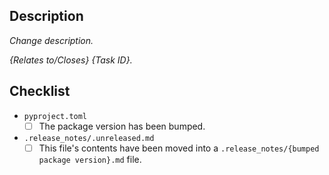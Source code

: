 ## Description

_Change description._

_{Relates to/Closes} {Task ID}._

## Checklist

- `pyproject.toml`
  - [ ] The package version has been bumped.
- `.release_notes/.unreleased.md`
  - [ ] This file's contents have been moved into a `.release_notes/{bumped package version}.md` file.
